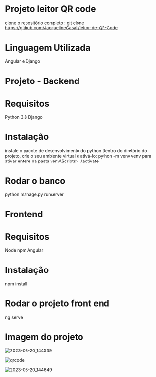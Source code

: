 # Projeto leitor QR code

clone o repositório completo :
git clone https://github.com/JacquelineCasali/leitor-de-QR-Code

# Linguagem Utilizada

Angular e Django

# Projeto - Backend

# Requisitos

Python 3.8
Django

# Instalação

instale o pacote de desenvolvimento do python
Dentro do diretório do projeto, crie o seu ambiente virtual e ativá-lo:
python -m venv venv
para ativar entere na pasta venv\Scripts> .\activate

# Rodar o banco

python manage.py runserver

# Frontend

# Requisitos

Node
npm
Angular

# Instalação

npm install

# Rodar o projeto front end

ng serve

# Imagem do projeto

![2023-03-20_144539](https://user-images.githubusercontent.com/103325619/226424862-0991ed44-dc27-4888-bd70-2aa39b9e3a7f.png)

![qrcode](https://user-images.githubusercontent.com/103325619/226484381-1951a1e6-d889-49d6-ba4c-426b9d50bdf0.png)

![2023-03-20_144649](https://user-images.githubusercontent.com/103325619/226424858-004a8446-0683-45cd-ba48-19c1c306545b.png)
